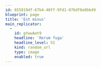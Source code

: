 ```yaml
---
id: 655819df-67b4-40ff-9fd1-076df8e0bb49
blueprint: page
title: 'Est minus'
main_replicator:
  -
    id: gYwwAat9
    headline: 'Rerum fuga'
    headline_level: h2
    kind: random_url
    type: image
    enabled: true
---
```

